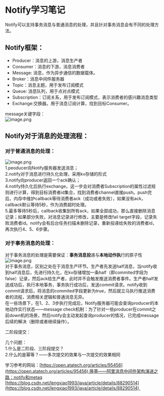 # Notify学习笔记

Notify可以支持事务消息与普通消息的处理，并且针对事务消息会有不同的处理方法。
<a name="b7ZeC"></a>
## Notify框架：

- Producer：消息的上游，消息生产者
- Consumer：消息的下游，消息消费者
- Message: 消息，作为异步通信的数据载体。
- Broker：消息中间件服务器
- Topic：消息主题，用于发布订阅模式
- Queue: 消息队列，用于点对点模式
- Subscription：订阅关系，用于发布订阅模式，表示消费者的感兴趣消息类型
- Exchange:交换器。用于消息订阅计算，找到目标Consumer。

message关键字段：<br />![image.png](https://intranetproxy.alipay.com/skylark/lark/0/2020/png/304852/1590978923661-e31dead2-9542-4d25-b97c-59acf6ca5292.png#align=left&display=inline&height=138&margin=%5Bobject%20Object%5D&name=image.png&originHeight=276&originWidth=1116&size=55167&status=done&style=none&width=558)<br />

<a name="A0ZjJ"></a>
## Notify对于消息的处理流程：
<a name="mdSTG"></a>
### 对于普通消息的处理：
![image.png](https://intranetproxy.alipay.com/skylark/lark/0/2020/png/304852/1590978944428-4554d961-4d94-4cb3-b7f6-29e1e03e94c2.png#align=left&display=inline&height=242&margin=%5Bobject%20Object%5D&name=image.png&originHeight=484&originWidth=1056&size=119269&status=done&style=none&width=528)<br />1.peoducer向Notify服务器发送消息；<br />2.notify对于消息进行持久化处理，采用kv存储的形式<br />3.notify向producer返回一个ack确认；<br />4.notify持久化后执行exchange，这一步会对消费者Subscription的属性过滤规则进行计算，得到目标消费者id集合，找到消费者channel直接push。push完后，内存中维护callback等待消费者ack（成功或者失败），如果没有ack，callback默认等待5秒，作为消费超时处理。<br />5.最多等待5秒后，callback收集到所有ack，如果全部成功，那么直接删除消息记录；如果部分失败，对消息记录进行修改，主要是修改fail target字段，记录失败消费者id。notify会有后台任务扫描未删除记录，重新投递给失败的消费者id，再次执行4、5、6步骤。
<a name="FgApL"></a>
### 对于事务消息的处理：
对于事务消息的处理是需要保证：**事务消息投**递与**本地动作执**行的原子性<br />![image.png](https://intranetproxy.alipay.com/skylark/lark/0/2020/png/304852/1590979251874-d274ab3f-7eec-48d8-b6e1-b68aa28bd6d5.png#align=left&display=inline&height=242&margin=%5Bobject%20Object%5D&name=image.png&originHeight=483&originWidth=1058&size=145139&status=done&style=none&width=529)<br />对于事务消息，区别之处在于消息生产环节。生产者先发送half消息，当notify收到half消息后，先进行持久化，在kv存储增加一条half（即commited字段为false）记录，然后ack给生产者，此时并不会触发推送消费者事件。生产者half发送成功后，执行本地事务，事务执行成功后，发送commit请求。notify收到commit请求后，将消息的commited字段更新为true，然后就立马执行推送消费者的流程，消费相关逻辑和普通消息无异。<br />在一些场景下，在1、2、3步执行完成后，Notify服务器可能会查询producer的本地动作实行状态——message check机制：为了针对一些producer在commit之前down机的场景，然后notify会主动发起查询producer的情况，已完成message后续的解决（删除或者继续操作）。

二阶段提交：

几个问题：<br />1.什么是二阶段、三阶段提交？<br />2.什么的是幂等？——多次提交的效果与一次提交的效果相同

学习参考的网站：[https://open.atatech.org/articles/95456](https://open.atatech.org/articles/95456) 隆基——阿里消息中间件架构演进之路：notify和metaq<br />[https://blog.csdn.net/lengxiao1993/java/article/details/88290514](https://blog.csdn.net/lengxiao1993/java/article/details/88290514) 
